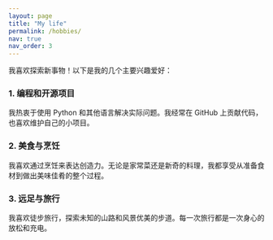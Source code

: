 ```yaml
---
layout: page
title: "My life"
permalink: /hobbies/
nav: true
nav_order: 3
---
```


我喜欢探索新事物！以下是我的几个主要兴趣爱好：

### 1. 编程和开源项目
我热衷于使用 Python 和其他语言解决实际问题。我经常在 GitHub 上贡献代码，也喜欢维护自己的小项目。


### 2. 美食与烹饪
我喜欢通过烹饪来表达创造力。无论是家常菜还是新奇的料理，我都享受从准备食材到做出美味佳肴的整个过程。


### 3. 远足与旅行
我喜欢徒步旅行，探索未知的山路和风景优美的步道。每一次旅行都是一次身心的放松和充电。
